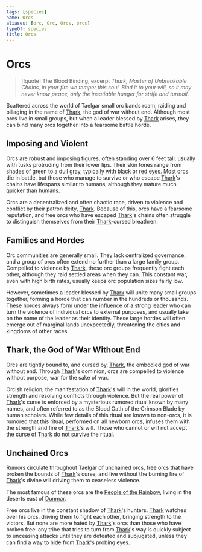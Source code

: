 ```yaml
---
tags: [species]
name: Orcs
aliases: [orc, Orc, Orcs, orcs]
typeOf: species
title: Orcs
---
```

# Orcs

>[!quote] The Blood Binding, excerpt
*Thark, Master of Unbreakable Chains, in your fire we temper this soul. Bind it to your will, so it may never know peace, only the insatiable hunger for strife and turmoil.*

Scattered across the world of Taelgar small orc bands roam, raiding and pillaging in the name of [Thark](<../../../cosmology/gods/embodied-gods/thark.md>), the god of war without end. Although most orcs live in small groups, but when a leader blessed by [Thark](<../../../cosmology/gods/embodied-gods/thark.md>) arises, they can bind many orcs together into a fearsome battle horde. 
## Imposing and Violent
Orcs are robust and imposing figures, often standing over 6 feet tall, usually with tusks protruding from their lower lips. Their skin tones range from shades of green to a dull gray, typically with black or red eyes. Most orcs die in battle, but those who manage to survive or who escape [Thark](<../../../cosmology/gods/embodied-gods/thark.md>)'s chains have lifespans similar to humans, although they mature much quicker than humans. 

Orcs are a decentralized and often chaotic race, driven to violence and conflict by their patron deity, [Thark](<../../../cosmology/gods/embodied-gods/thark.md>). Because of this, orcs have a fearsome reputation, and free orcs who have escaped [Thark](<../../../cosmology/gods/embodied-gods/thark.md>)'s chains often struggle to distinguish themselves from their [Thark](<../../../cosmology/gods/embodied-gods/thark.md>)-cursed breathren.
## Families and Hordes
Orc communities are generally small. They lack centralized governance, and a group of orcs often extend no further than a large family group. Compelled to violence by [Thark](<../../../cosmology/gods/embodied-gods/thark.md>), these orc groups frequently fight each other, although they raid settled areas when they can. This constant war, even with high birth rates, usually keeps orc population sizes fairly low. 

However, sometimes a leader blessed by [Thark](<../../../cosmology/gods/embodied-gods/thark.md>) will unite many small groups together, forming a horde that can number in the hundreds or thousands. These hordes always form under the influence of a strong leader who can turn the violence of individual orcs to external purposes, and usually take on the name of the leader as their identity. These large hordes will often emerge out of marginal lands unexpectedly, threatening the cities and kingdoms of other races. 
## Thark, the God of War Without End
Orcs are tightly bound to, and cursed by, [Thark](<../../../cosmology/gods/embodied-gods/thark.md>), the embodied god of war without end. Through [Thark](<../../../cosmology/gods/embodied-gods/thark.md>)'s dominion, orcs are compelled to violence without purpose, war for the sake of war. 

Orcish religion, the manifestation of [Thark](<../../../cosmology/gods/embodied-gods/thark.md>)'s will in the world, glorifies strength and resolving conflicts through violence. But the real power of [Thark](<../../../cosmology/gods/embodied-gods/thark.md>)'s curse is enforced by a mysterious rumored ritual known by many names, and often referred to as the Blood Oath of the Crimson Blade by human scholars. While few details of this ritual are known to non-orcs, it is rumored that this ritual, performed on all newborn orcs, infuses them with the strength and fire of [Thark](<../../../cosmology/gods/embodied-gods/thark.md>)'s will. Those who cannot or will not accept the curse of [Thark](<../../../cosmology/gods/embodied-gods/thark.md>) do not survive the ritual. 


## Unchained Orcs
Rumors circulate throughout Taelgar of unchained orcs, free orcs that have broken the bounds of [Thark](<../../../cosmology/gods/embodied-gods/thark.md>)'s curse, and live without the burning fire of [Thark](<../../../cosmology/gods/embodied-gods/thark.md>)'s divine will driving them to ceaseless violence.

The most famous of these orcs are the [People of the Rainbow](<../../../groups/orc-hordes/people-of-the-rainbow.md>), living in the deserts east of [Dunmar](<../../../gazetteer/greater-dunmar/realms/dunmar/dunmar.md>). 

Free orcs live in the constant shadow of [Thark](<../../../cosmology/gods/embodied-gods/thark.md>)'s hunters. [Thark](<../../../cosmology/gods/embodied-gods/thark.md>) watches over his orcs, driving them to fight each other, bringing strength to the victors. But none are more hated by [Thark](<../../../cosmology/gods/embodied-gods/thark.md>)'s orcs than those who have broken free: any tribe that tries to turn from [Thark](<../../../cosmology/gods/embodied-gods/thark.md>)'s way is quickly subject to unceasing attacks until they are defeated and subjugated, unless they can find a way to hide from [Thark](<../../../cosmology/gods/embodied-gods/thark.md>)'s probing eyes. 




